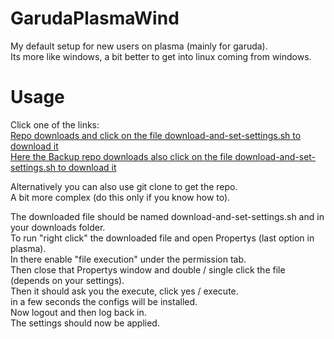 # GarudaPlasmaWind

My default setup for new users on plasma (mainly for garuda).  
Its more like windows, a bit better to get into linux coming from windows.


# Usage
Click one of the links:  
[Repo downloads and click on the file download-and-set-settings.sh to download it](https://codeberg.org/marvin1099/GarudaPlasmaWind/releases)  
[Here the Backup repo downloads also click on the file download-and-set-settings.sh to download it](https://codeberg.org/marvin1099/GarudaPlasmaWind/releases)  

Alternatively you can also use git clone to get the repo.  
A bit more complex (do this only if you know how to).

The downloaded file should be named download-and-set-settings.sh and in your downloads folder.  
To run "right click" the downloaded file and open Propertys (last option in plasma).  
In there enable "file execution" under the permission tab.   
Then close that Propertys window and double / single click the file (depends on your settings).  
Then it should ask you the execute, click yes / execute.  
in a few seconds the configs will be installed.  
Now logout and then log back in.  
The settings should now be applied.
